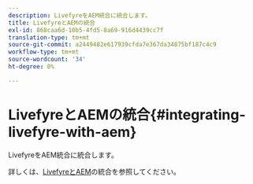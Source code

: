 ```yaml
---
description: LivefyreをAEM統合に統合します。
title: LivefyreとAEMの統合
exl-id: 868caa6d-10b5-4fd5-8a69-916d4439cc7f
translation-type: tm+mt
source-git-commit: a2449482e617939cfda7e367da34875bf187c4c9
workflow-type: tm+mt
source-wordcount: '34'
ht-degree: 0%

---
```


# LivefyreとAEMの統合{#integrating-livefyre-with-aem}

LivefyreをAEM統合に統合します。

詳しくは、[LivefyreとAEM](https://helpx.adobe.com/experience-manager/6-3/sites/administering/using/livefyre.html)の統合を参照してください。
